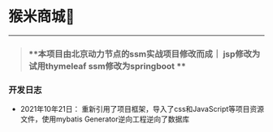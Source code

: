 # 猴米商城🐒

---

> ### **本项目由北京动力节点的ssm实战项目修改而成｜ jsp修改为试用thymeleaf ssm修改为springboot ** 

### **开发日志**

- 2021年10年21日： 重新引用了项目框架，导入了css和JavaScript等项目资源文件，使用mybatis Generator逆向工程逆向了数据库





